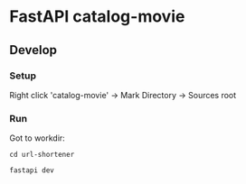# FastAPI catalog-movie

## Develop

### Setup

Right click 'catalog-movie' -> Mark Directory -> Sources root

### Run

Got to workdir:
```shell
cd url-shortener
```

```shell
fastapi dev
```